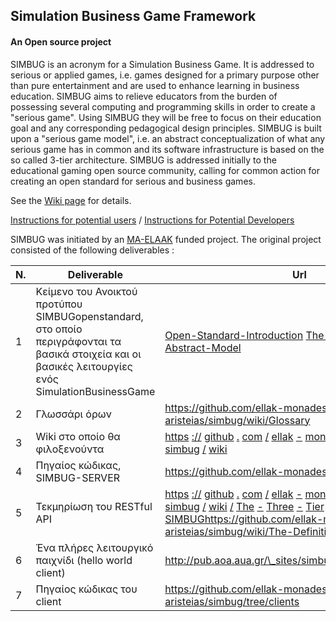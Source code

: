 ## Simulation Business Game Framework
#### An Open source project

SIMBUG is an acronym for a Simulation Business Game. It is addressed to serious or applied games, i.e. games designed for a primary purpose other than pure entertainment and are used to enhance learning in business education. 
SIMBUG aims to relieve educators from the burden of possessing several computing and programming skills in order to create a "serious game". Using SIMBUG they will be free to focus on their education goal and any corresponding pedagogical design principles.
SIMBUG is built upon a "serious game model", i.e. an abstract conceptualization of what any serious game has in common and its software infrastructure is based on the so called 3-tier architecture.
SIMBUG is addressed initially to the educational gaming open source community, calling for common action for creating an open standard for serious and business games.


See the [Wiki page](https://github.com/ellak-monades-aristeias/simbug/wiki/) for details.

[Instructions for potential users](https://github.com/ellak-monades-aristeias/simbug/wiki/Instruction-to-Potential-Users) / [Instructions for Potential Developers](https://github.com/ellak-monades-aristeias/simbug/wiki/Instructions-to-Potential-Developers)


SIMBUG was initiated by an [MA-ELAAK](https://ma.ellak.gr/) funded project. The original project consisted of the following deliverables :



| N. | Deliverable | Url
| --- | --- | --- |
| 1 | Κείμενο του Ανοικτού προτύπου SIMBUGopenstandard, στο οποίο περιγράφονται τα βασικά στοιχεία και οι βασικές λειτουργίες ενός SimulationBusinessGame | [Open-Standard-Introduction](https://github.com/ellak-monades-aristeias/simbug/wiki/Open-Standard-Introduction)  [The-Serious-Game-Abstract-Model](https://github.com/ellak-monades-aristeias/simbug/wiki/The-Serious-Game-Abstract-Model)  |
| 2 | Γλωσσάρι όρων | https://github.com/ellak-monades-aristeias/simbug/wiki/Glossary |
| 3 | Wiki στο οποίο θα φιλοξενούντα | [https](https://github.com/ellak-monades-aristeias/simbug/wiki) [://](https://github.com/ellak-monades-aristeias/simbug/wiki) [github](https://github.com/ellak-monades-aristeias/simbug/wiki) [.](https://github.com/ellak-monades-aristeias/simbug/wiki) [com](https://github.com/ellak-monades-aristeias/simbug/wiki) [/](https://github.com/ellak-monades-aristeias/simbug/wiki) [ellak](https://github.com/ellak-monades-aristeias/simbug/wiki) [-](https://github.com/ellak-monades-aristeias/simbug/wiki) [monades](https://github.com/ellak-monades-aristeias/simbug/wiki) [-](https://github.com/ellak-monades-aristeias/simbug/wiki) [aristeias](https://github.com/ellak-monades-aristeias/simbug/wiki) [/](https://github.com/ellak-monades-aristeias/simbug/wiki) [simbug](https://github.com/ellak-monades-aristeias/simbug/wiki) [/](https://github.com/ellak-monades-aristeias/simbug/wiki) [wiki](https://github.com/ellak-monades-aristeias/simbug/wiki) |
| 4 | Πηγαίος κώδικας, SIMBUG-SERVER | https://github.com/ellak-monades-aristeias/simbug |
| 5 | Τεκμηρίωση του RESTful API | [https](https://github.com/ellak-monades-aristeias/simbug/wiki/The-Three-Tier-Architecture-of-SIMBUG) [://](https://github.com/ellak-monades-aristeias/simbug/wiki/The-Three-Tier-Architecture-of-SIMBUG) [github](https://github.com/ellak-monades-aristeias/simbug/wiki/The-Three-Tier-Architecture-of-SIMBUG) [.](https://github.com/ellak-monades-aristeias/simbug/wiki/The-Three-Tier-Architecture-of-SIMBUG) [com](https://github.com/ellak-monades-aristeias/simbug/wiki/The-Three-Tier-Architecture-of-SIMBUG) [/](https://github.com/ellak-monades-aristeias/simbug/wiki/The-Three-Tier-Architecture-of-SIMBUG) [ellak](https://github.com/ellak-monades-aristeias/simbug/wiki/The-Three-Tier-Architecture-of-SIMBUG) [-](https://github.com/ellak-monades-aristeias/simbug/wiki/The-Three-Tier-Architecture-of-SIMBUG) [monades](https://github.com/ellak-monades-aristeias/simbug/wiki/The-Three-Tier-Architecture-of-SIMBUG) [-](https://github.com/ellak-monades-aristeias/simbug/wiki/The-Three-Tier-Architecture-of-SIMBUG) [aristeias](https://github.com/ellak-monades-aristeias/simbug/wiki/The-Three-Tier-Architecture-of-SIMBUG) [/](https://github.com/ellak-monades-aristeias/simbug/wiki/The-Three-Tier-Architecture-of-SIMBUG) [simbug](https://github.com/ellak-monades-aristeias/simbug/wiki/The-Three-Tier-Architecture-of-SIMBUG) [/](https://github.com/ellak-monades-aristeias/simbug/wiki/The-Three-Tier-Architecture-of-SIMBUG) [wiki](https://github.com/ellak-monades-aristeias/simbug/wiki/The-Three-Tier-Architecture-of-SIMBUG) [/](https://github.com/ellak-monades-aristeias/simbug/wiki/The-Three-Tier-Architecture-of-SIMBUG) [The](https://github.com/ellak-monades-aristeias/simbug/wiki/The-Three-Tier-Architecture-of-SIMBUG) [-](https://github.com/ellak-monades-aristeias/simbug/wiki/The-Three-Tier-Architecture-of-SIMBUG) [Three](https://github.com/ellak-monades-aristeias/simbug/wiki/The-Three-Tier-Architecture-of-SIMBUG) [-](https://github.com/ellak-monades-aristeias/simbug/wiki/The-Three-Tier-Architecture-of-SIMBUG) [Tier](https://github.com/ellak-monades-aristeias/simbug/wiki/The-Three-Tier-Architecture-of-SIMBUG) [-](https://github.com/ellak-monades-aristeias/simbug/wiki/The-Three-Tier-Architecture-of-SIMBUG) [Architecture](https://github.com/ellak-monades-aristeias/simbug/wiki/The-Three-Tier-Architecture-of-SIMBUG) [-](https://github.com/ellak-monades-aristeias/simbug/wiki/The-Three-Tier-Architecture-of-SIMBUG) [of](https://github.com/ellak-monades-aristeias/simbug/wiki/The-Three-Tier-Architecture-of-SIMBUG) [-](https://github.com/ellak-monades-aristeias/simbug/wiki/The-Three-Tier-Architecture-of-SIMBUG) [SIMBUG](https://github.com/ellak-monades-aristeias/simbug/wiki/The-Three-Tier-Architecture-of-SIMBUG)https://github.com/ellak-monades-aristeias/simbug/wiki/The-Definition-File |
| 6 | Ένα πλήρες λειτουργικό παιχνίδι (hello world client) | http://pub.aoa.aua.gr/\_sites/simbug/clients/hello\_world/ |
| 7 | Πηγαίος κώδικας του client | https://github.com/ellak-monades-aristeias/simbug/tree/clients |




